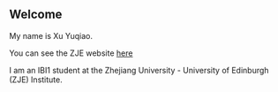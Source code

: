 ## Welcome 

My name is Xu Yuqiao. 

You can see the ZJE website [here](https://zje.zju.edu.cn/zje/main.htm) 

I am an IBI1 student at the Zhejiang University - University of Edinburgh (ZJE) Institute.

